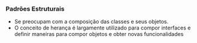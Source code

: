 ### Padrões Estruturais ### 

* Se preocupam com a composição das classes e seus objetos. 
* O conceito de herança é largamente utilizado para compor interfaces e definir 
maneiras para compor objetos e obter novas funcionalidades 
